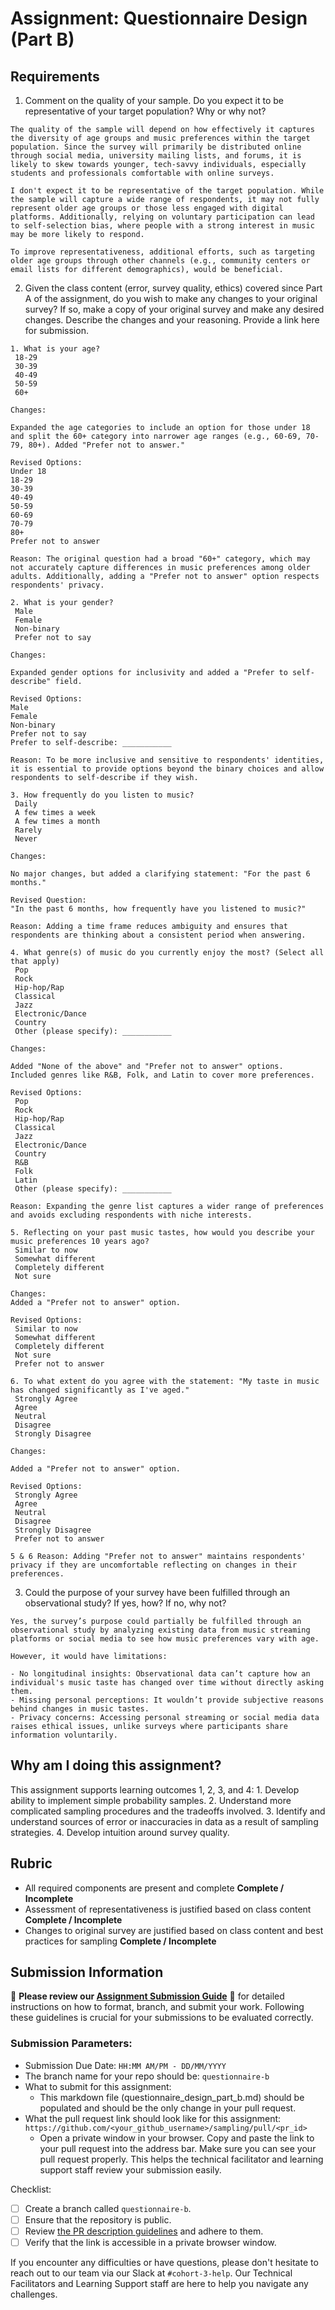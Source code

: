 # Assignment: Questionnaire Design (Part B)

## Requirements
1. Comment on the quality of your sample. Do you expect it to be representative of your target population? Why or why not?

```
The quality of the sample will depend on how effectively it captures the diversity of age groups and music preferences within the target population. Since the survey will primarily be distributed online through social media, university mailing lists, and forums, it is likely to skew towards younger, tech-savvy individuals, especially students and professionals comfortable with online surveys.

I don't expect it to be representative of the target population. While the sample will capture a wide range of respondents, it may not fully represent older age groups or those less engaged with digital platforms. Additionally, relying on voluntary participation can lead to self-selection bias, where people with a strong interest in music may be more likely to respond. 

To improve representativeness, additional efforts, such as targeting older age groups through other channels (e.g., community centers or email lists for different demographics), would be beneficial.
```

2. Given the class content (error, survey quality, ethics) covered since Part A of the assignment, do you wish to make any changes to your original survey? If so, make a copy of your original survey and make any desired changes. Describe the changes and your reasoning. Provide a link here for submission.

```
1. What is your age?
 18-29
 30-39
 40-49
 50-59
 60+

Changes:

Expanded the age categories to include an option for those under 18 and split the 60+ category into narrower age ranges (e.g., 60-69, 70-79, 80+). Added "Prefer not to answer." 

Revised Options:
Under 18
18-29
30-39
40-49
50-59
60-69
70-79
80+
Prefer not to answer

Reason: The original question had a broad "60+" category, which may not accurately capture differences in music preferences among older adults. Additionally, adding a "Prefer not to answer" option respects respondents' privacy.

2. What is your gender?
 Male
 Female
 Non-binary
 Prefer not to say

Changes:

Expanded gender options for inclusivity and added a "Prefer to self-describe" field. 

Revised Options:
Male
Female
Non-binary
Prefer not to say
Prefer to self-describe: ___________

Reason: To be more inclusive and sensitive to respondents' identities, it is essential to provide options beyond the binary choices and allow respondents to self-describe if they wish.

3. How frequently do you listen to music?
 Daily
 A few times a week
 A few times a month
 Rarely
 Never

Changes:

No major changes, but added a clarifying statement: "For the past 6 months." 

Revised Question:
"In the past 6 months, how frequently have you listened to music?"

Reason: Adding a time frame reduces ambiguity and ensures that respondents are thinking about a consistent period when answering.

4. What genre(s) of music do you currently enjoy the most? (Select all that apply)
 Pop
 Rock
 Hip-hop/Rap
 Classical
 Jazz
 Electronic/Dance
 Country
 Other (please specify): ___________

Changes:

Added "None of the above" and "Prefer not to answer" options.
Included genres like R&B, Folk, and Latin to cover more preferences.

Revised Options:
 Pop
 Rock
 Hip-hop/Rap
 Classical
 Jazz
 Electronic/Dance
 Country
 R&B
 Folk
 Latin
 Other (please specify): ___________

Reason: Expanding the genre list captures a wider range of preferences and avoids excluding respondents with niche interests.

5. Reflecting on your past music tastes, how would you describe your music preferences 10 years ago?
 Similar to now
 Somewhat different
 Completely different
 Not sure

Changes:
Added a "Prefer not to answer" option.

Revised Options:
 Similar to now
 Somewhat different
 Completely different
 Not sure
 Prefer not to answer

6. To what extent do you agree with the statement: "My taste in music has changed significantly as I've aged."
 Strongly Agree
 Agree
 Neutral
 Disagree
 Strongly Disagree

Changes:

Added a "Prefer not to answer" option.

Revised Options:
 Strongly Agree
 Agree
 Neutral
 Disagree
 Strongly Disagree
 Prefer not to answer

5 & 6 Reason: Adding "Prefer not to answer" maintains respondents' privacy if they are uncomfortable reflecting on changes in their preferences.
```

3. Could the purpose of your survey have been fulfilled through an observational study? If yes, how? If no, why not?

```
Yes, the survey’s purpose could partially be fulfilled through an observational study by analyzing existing data from music streaming platforms or social media to see how music preferences vary with age.

However, it would have limitations:

- No longitudinal insights: Observational data can’t capture how an individual's music taste has changed over time without directly asking them.
- Missing personal perceptions: It wouldn’t provide subjective reasons behind changes in music tastes.
- Privacy concerns: Accessing personal streaming or social media data raises ethical issues, unlike surveys where participants share information voluntarily.
```

## Why am I doing this assignment?

This assignment supports learning outcomes 1, 2, 3, and 4:
	1.	Develop ability to implement simple probability samples.
	2.	Understand more complicated sampling procedures and the tradeoffs involved.
	3.	Identify and understand sources of error or inaccuracies in data as a result of sampling strategies.
	4.	Develop intuition around survey quality.

## Rubric

-	All required components are present and complete **Complete / Incomplete**
-	Assessment of representativeness is justified based on class content **Complete / Incomplete**
-	Changes to original survey are justified based on class content and best practices for sampling **Complete / Incomplete**

## Submission Information

🚨 **Please review our [Assignment Submission Guide](https://github.com/UofT-DSI/onboarding/blob/main/onboarding_documents/submissions.md)** 🚨 for detailed instructions on how to format, branch, and submit your work. Following these guidelines is crucial for your submissions to be evaluated correctly.

### Submission Parameters:
* Submission Due Date: `HH:MM AM/PM - DD/MM/YYYY`
* The branch name for your repo should be: `questionnaire-b`
* What to submit for this assignment:
    * This markdown file (questionnaire_design_part_b.md) should be populated and should be the only change in your pull request.
* What the pull request link should look like for this assignment: `https://github.com/<your_github_username>/sampling/pull/<pr_id>`
    * Open a private window in your browser. Copy and paste the link to your pull request into the address bar. Make sure you can see your pull request properly. This helps the technical facilitator and learning support staff review your submission easily.

Checklist:
- [ ] Create a branch called `questionnaire-b`.
- [ ] Ensure that the repository is public.
- [ ] Review [the PR description guidelines](https://github.com/UofT-DSI/onboarding/blob/main/onboarding_documents/submissions.md#guidelines-for-pull-request-descriptions) and adhere to them.
- [ ] Verify that the link is accessible in a private browser window.

If you encounter any difficulties or have questions, please don't hesitate to reach out to our team via our Slack at `#cohort-3-help`. Our Technical Facilitators and Learning Support staff are here to help you navigate any challenges.
